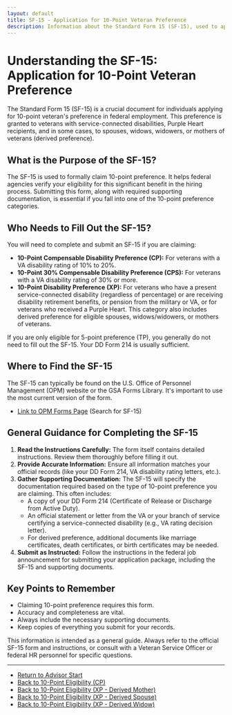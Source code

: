 ```yaml
---
layout: default
title: SF-15 - Application for 10-Point Veteran Preference
description: Information about the Standard Form 15 (SF-15), used to apply for 10-point veteran's preference for federal employment.
---
```


# Understanding the SF-15: Application for 10-Point Veteran Preference

The Standard Form 15 (SF-15) is a crucial document for individuals applying for 10-point veteran's preference in federal employment. This preference is granted to veterans with service-connected disabilities, Purple Heart recipients, and in some cases, to spouses, widows, widowers, or mothers of veterans (derived preference).

## What is the Purpose of the SF-15?

The SF-15 is used to formally claim 10-point preference. It helps federal agencies verify your eligibility for this significant benefit in the hiring process. Submitting this form, along with required supporting documentation, is essential if you fall into one of the 10-point preference categories.

## Who Needs to Fill Out the SF-15?

You will need to complete and submit an SF-15 if you are claiming:

*   **10-Point Compensable Disability Preference (CP):** For veterans with a VA disability rating of 10% to 20%.
*   **10-Point 30% Compensable Disability Preference (CPS):** For veterans with a VA disability rating of 30% or more.
*   **10-Point Disability Preference (XP):** For veterans who have a present service-connected disability (regardless of percentage) or are receiving disability retirement benefits, or pension from the military or VA, or for veterans who received a Purple Heart. This category also includes derived preference for eligible spouses, widows/widowers, or mothers of veterans.

If you are only eligible for 5-point preference (TP), you generally do not need to fill out the SF-15. Your DD Form 214 is usually sufficient.

## Where to Find the SF-15

The SF-15 can typically be found on the U.S. Office of Personnel Management (OPM) website or the GSA Forms Library. It's important to use the most current version of the form.

*   [Link to OPM Forms Page](https://www.opm.gov/forms/) (Search for SF-15)

## General Guidance for Completing the SF-15

1.  **Read the Instructions Carefully:** The form itself contains detailed instructions. Review them thoroughly before filling it out.
2.  **Provide Accurate Information:** Ensure all information matches your official records (like your DD Form 214, VA disability rating letters, etc.).
3.  **Gather Supporting Documentation:** The SF-15 will specify the documentation required based on the type of 10-point preference you are claiming. This often includes:
    *   A copy of your DD Form 214 (Certificate of Release or Discharge from Active Duty).
    *   An official statement or letter from the VA or your branch of service certifying a service-connected disability (e.g., VA rating decision letter).
    *   For derived preference, additional documents like marriage certificates, death certificates, or birth certificates may be needed.
4.  **Submit as Instructed:** Follow the instructions in the federal job announcement for submitting your application package, including the SF-15 and supporting documents.

## Key Points to Remember

*   Claiming 10-point preference requires this form.
*   Accuracy and completeness are vital.
*   Always include the necessary supporting documents.
*   Keep copies of everything you submit for your records.

This information is intended as a general guide. Always refer to the official SF-15 form and instructions, or consult with a Veteran Service Officer or federal HR personnel for specific questions.

---

*   [Return to Advisor Start](./start.md)
*   [Back to 10-Point Eligibility (CP)](./eligible_cp_10point.md)
*   [Back to 10-Point Eligibility (XP - Derived Mother)](./eligible_xp_derived_mother.md)
*   [Back to 10-Point Eligibility (XP - Derived Spouse)](./eligible_xp_derived_spouse.md)
*   [Back to 10-Point Eligibility (XP - Derived Widow)](./eligible_xp_derived_widow.md)
